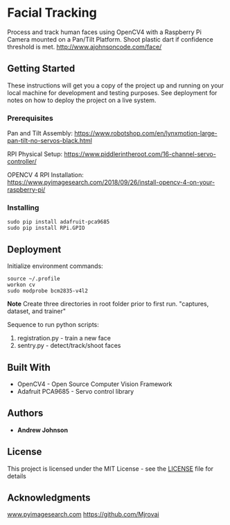 # Facial Tracking

Process and track human faces using OpenCV4 with a Raspberry Pi Camera mounted on a Pan/Tilt Platform. Shoot plastic dart if confidence threshold is met.
http://www.ajohnsoncode.com/face/

## Getting Started

These instructions will get you a copy of the project up and running on your local machine for development and testing purposes. See deployment for notes on how to deploy the project on a live system.

### Prerequisites

Pan and Tilt Assembly:
https://www.robotshop.com/en/lynxmotion-large-pan-tilt-no-servos-black.html

RPI Physical Setup:
https://www.piddlerintheroot.com/16-channel-servo-controller/

OPENCV 4 RPI Installation:
https://www.pyimagesearch.com/2018/09/26/install-opencv-4-on-your-raspberry-pi/

### Installing
```
sudo pip install adafruit-pca9685
sudo pip install RPi.GPIO
```

## Deployment

Initialize environment commands:
```
source ~/.profile
workon cv
sudo modprobe bcm2835-v4l2 
```

**Note** Create three directories in root folder prior to first run. "captures, dataset, and trainer"

Sequence to run python scripts:
1. registration.py - train a new face
2. sentry.py - detect/track/shoot faces

## Built With

* OpenCV4 - Open Source Computer Vision Framework
* Adafruit PCA9685 - Servo control library

## Authors

* **Andrew Johnson**

## License

This project is licensed under the MIT License - see the [LICENSE](LICENSE) file for details

## Acknowledgments

www.pyimagesearch.com
https://github.com/Mjrovai

